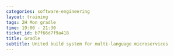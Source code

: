 ```yaml
---
categories: software-engineering
layout: training 
tags: 2H Mon gradle
time: 19:00 - 21:30
ticket_id: b7f66d7f9a418
title: Gradle
subtitle: United build system for multi-language microservices
---
```

